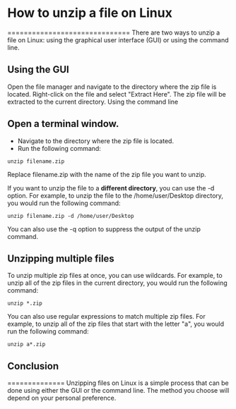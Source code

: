 # How to unzip a file on Linux
==============================
There are two ways to unzip a file on Linux: using the graphical user interface (GUI) or using the command line.

## Using the GUI

Open the file manager and navigate to the directory where the zip file is located.
Right-click on the file and select "Extract Here".
The zip file will be extracted to the current directory.
Using the command line

## Open a terminal window.
- Navigate to the directory where the zip file is located.
- Run the following command:

```unzip filename.zip```

Replace filename.zip with the name of the zip file you want to unzip.

If you want to unzip the file to a **different directory**, you can use the -d option. For example, to unzip the file to the /home/user/Desktop directory, you would run the following command:

```unzip filename.zip -d /home/user/Desktop```

You can also use the -q option to suppress the output of the unzip command.

## Unzipping multiple files

To unzip multiple zip files at once, you can use wildcards. For example, to unzip all of the zip files in the current directory, you would run the following command:

```unzip *.zip```

You can also use regular expressions to match multiple zip files. For example, to unzip all of the zip files that start with the letter "a", you would run the following command:

```unzip a*.zip```

## Conclusion
==============
Unzipping files on Linux is a simple process that can be done using either the GUI or the command line. The method you choose will depend on your personal preference.

